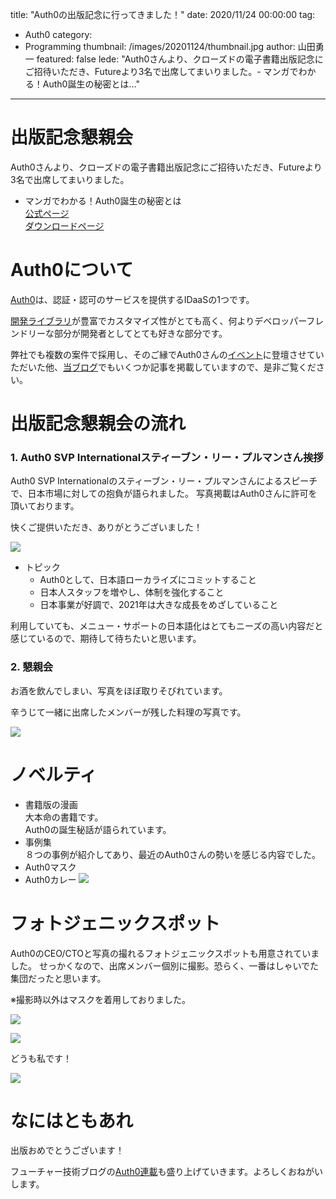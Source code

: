 title: "Auth0の出版記念に行ってきました！"
date: 2020/11/24 00:00:00
tag:
  - Auth0
category:
  - Programming
thumbnail: /images/20201124/thumbnail.jpg
author: 山田勇一
featured: false
lede: "Auth0さんより、クローズドの電子書籍出版記念にご招待いただき、Futureより3名で出席してまいりました。- マンガでわかる！Auth0誕生の秘密とは..."
---

# 出版記念懇親会

Auth0さんより、クローズドの電子書籍出版記念にご招待いただき、Futureより3名で出席してまいりました。

- マンガでわかる！Auth0誕生の秘密とは  
[公式ページ](https://auth0.co.jp/lp/manga/index.html)  
[ダウンロードページ](https://www.amazon.co.jp/dp/B08MZRCLTK)

# Auth0について

[Auth0](https://auth0.com/jp/)は、認証・認可のサービスを提供するIDaaSの1つです。 

[開発ライブラリ](https://github.com/auth0)が豊富でカスタマイズ性がとても高く、何よりデベロッパーフレンドリーな部分が開発者としてとても好きな部分です。

弊社でも複数の案件で採用し、そのご縁でAuth0さんの[イベント](https://eventregist.com/e/DcdTqLuiWe2Z)に登壇させていただいた他、[当ブログ](https://future-architect.github.io/tags/Auth0/)でもいくつか記事を掲載していますので、是非ご覧ください。

# 出版記念懇親会の流れ

### 1. Auth0 SVP Internationalスティーブン・リー・プルマンさん挨拶

Auth0 SVP Internationalのスティーブン・リー・プルマンさんによるスピーチで、日本市場に対しての抱負が語られました。
写真掲載はAuth0さんに許可を頂いております。

快くご提供いただき、ありがとうございました！

![](/images/20201124/Steven-Rees-Pullmanのコピー.jpg)



- トピック
  - Auth0として、日本語ローカライズにコミットすること
  - 日本人スタッフを増やし、体制を強化すること
  - 日本事業が好調で、2021年は大きな成長をめざしていること

利用していても、メニュー・サポートの日本語化はとてもニーズの高い内容だと感じているので、期待して待ちたいと思います。

### 2. 懇親会

お酒を飲んでしまい、写真をほぼ取りそびれています。

辛うじて一緒に出席したメンバーが残した料理の写真です。

![](/images/20201124/iOS_の画像_(5).jpg)


# ノベルティ

- 書籍版の漫画  
大本命の書籍です。  
Auth0の誕生秘話が語られています。
- 事例集  
８つの事例が紹介してあり、最近のAuth0さんの勢いを感じる内容でした。
- Auth0マスク
- Auth0カレー
![](/images/20201124/iOS_の画像_(4).jpg)


# フォトジェニックスポット

Auth0のCEO/CTOと写真の撮れるフォトジェニックスポットも用意されていました。
せっかくなので、出席メンバー個別に撮影。恐らく、一番はしゃいでた集団だったと思います。

※撮影時以外はマスクを着用しておりました。

![](/images/20201124/iOS_の画像_(2).jpg)

![](/images/20201124/iOS_の画像_(3).jpg)

どうも私です！  

![](/images/20201124/iOS_の画像_(1).jpg)

# なにはともあれ

出版おめでとうございます！

フューチャー技術ブログの[Auth0連載](https://future-architect.github.io/tags/Auth0/)も盛り上げていきます。よろしくおねがいします。

